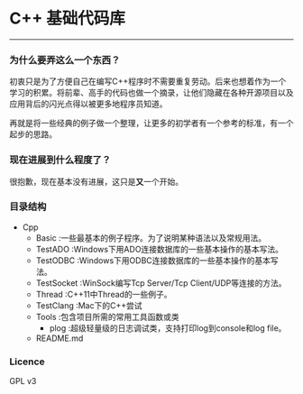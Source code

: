 # C++ 基础代码库
---

### 为什么要弄这么一个东西？

初衷只是为了方便自己在编写C++程序时不需要重复劳动。后来也想着作为一个学习的积累。将前辈、高手的代码也做一个摘录，让他们隐藏在各种开源项目以及应用背后的闪光点得以被更多地程序员知道。

再就是将一些经典的例子做一个整理，让更多的初学者有一个参考的标准，有一个起步的思路。

### 现在进展到什么程度了？

很抱歉，现在基本没有进展，这只是**又**一个开始。

### 目录结构

- Cpp
	- Basic	:一些最基本的例子程序。为了说明某种语法以及常规用法。
	- TestADO :Windows下用ADO连接数据库的一些基本操作的基本写法。
    - TestODBC :Windows下用ODBC连接数据库的一些基本操作的基本写法。
    - TestSocket :WinSock编写Tcp Server/Tcp Client/UDP等连接的方法。
    - Thread :C++11中Thread的一些例子。
	- TestClang :Mac下的C++尝试
	- Tools :包含项目所需的常用工具函数或类
		- plog :超级轻量级的日志调试类，支持打印log到console和log file。
	- README.md

### Licence

GPL v3
